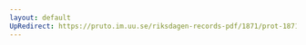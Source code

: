 ```yaml
---
layout: default
UpRedirect: https://pruto.im.uu.se/riksdagen-records-pdf/1871/prot-1871--ak--427/prot-1871--ak--427_006.pdf
---
```

